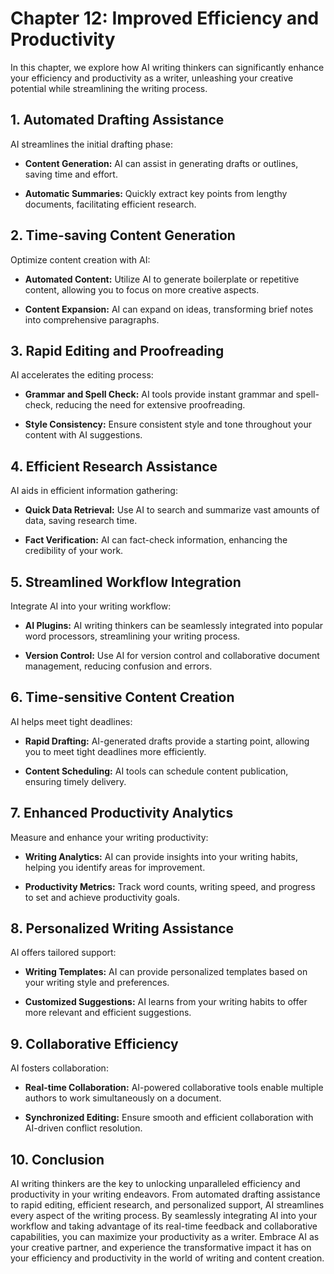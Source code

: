 Chapter 12: Improved Efficiency and Productivity
================================================

In this chapter, we explore how AI writing thinkers can significantly enhance your efficiency and productivity as a writer, unleashing your creative potential while streamlining the writing process.

**1. Automated Drafting Assistance**
------------------------------------

AI streamlines the initial drafting phase:

* **Content Generation:** AI can assist in generating drafts or outlines, saving time and effort.

* **Automatic Summaries:** Quickly extract key points from lengthy documents, facilitating efficient research.

**2. Time-saving Content Generation**
-------------------------------------

Optimize content creation with AI:

* **Automated Content:** Utilize AI to generate boilerplate or repetitive content, allowing you to focus on more creative aspects.

* **Content Expansion:** AI can expand on ideas, transforming brief notes into comprehensive paragraphs.

**3. Rapid Editing and Proofreading**
-------------------------------------

AI accelerates the editing process:

* **Grammar and Spell Check:** AI tools provide instant grammar and spell-check, reducing the need for extensive proofreading.

* **Style Consistency:** Ensure consistent style and tone throughout your content with AI suggestions.

**4. Efficient Research Assistance**
------------------------------------

AI aids in efficient information gathering:

* **Quick Data Retrieval:** Use AI to search and summarize vast amounts of data, saving research time.

* **Fact Verification:** AI can fact-check information, enhancing the credibility of your work.

**5. Streamlined Workflow Integration**
---------------------------------------

Integrate AI into your writing workflow:

* **AI Plugins:** AI writing thinkers can be seamlessly integrated into popular word processors, streamlining your writing process.

* **Version Control:** Use AI for version control and collaborative document management, reducing confusion and errors.

**6. Time-sensitive Content Creation**
--------------------------------------

AI helps meet tight deadlines:

* **Rapid Drafting:** AI-generated drafts provide a starting point, allowing you to meet tight deadlines more efficiently.

* **Content Scheduling:** AI tools can schedule content publication, ensuring timely delivery.

**7. Enhanced Productivity Analytics**
--------------------------------------

Measure and enhance your writing productivity:

* **Writing Analytics:** AI can provide insights into your writing habits, helping you identify areas for improvement.

* **Productivity Metrics:** Track word counts, writing speed, and progress to set and achieve productivity goals.

**8. Personalized Writing Assistance**
--------------------------------------

AI offers tailored support:

* **Writing Templates:** AI can provide personalized templates based on your writing style and preferences.

* **Customized Suggestions:** AI learns from your writing habits to offer more relevant and efficient suggestions.

**9. Collaborative Efficiency**
-------------------------------

AI fosters collaboration:

* **Real-time Collaboration:** AI-powered collaborative tools enable multiple authors to work simultaneously on a document.

* **Synchronized Editing:** Ensure smooth and efficient collaboration with AI-driven conflict resolution.

**10. Conclusion**
------------------

AI writing thinkers are the key to unlocking unparalleled efficiency and productivity in your writing endeavors. From automated drafting assistance to rapid editing, efficient research, and personalized support, AI streamlines every aspect of the writing process. By seamlessly integrating AI into your workflow and taking advantage of its real-time feedback and collaborative capabilities, you can maximize your productivity as a writer. Embrace AI as your creative partner, and experience the transformative impact it has on your efficiency and productivity in the world of writing and content creation.
